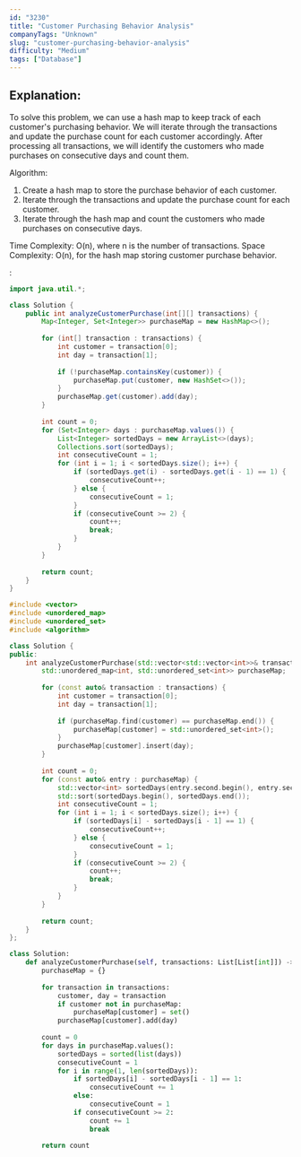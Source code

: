 ```yaml
---
id: "3230"
title: "Customer Purchasing Behavior Analysis"
companyTags: "Unknown"
slug: "customer-purchasing-behavior-analysis"
difficulty: "Medium"
tags: ["Database"]
---
```


## Explanation:

To solve this problem, we can use a hash map to keep track of each customer's purchasing behavior. We will iterate through the transactions and update the purchase count for each customer accordingly. After processing all transactions, we will identify the customers who made purchases on consecutive days and count them.

Algorithm:
1. Create a hash map to store the purchase behavior of each customer.
2. Iterate through the transactions and update the purchase count for each customer.
3. Iterate through the hash map and count the customers who made purchases on consecutive days.

Time Complexity: O(n), where n is the number of transactions.
Space Complexity: O(n), for the hash map storing customer purchase behavior.

:

```java
import java.util.*;

class Solution {
    public int analyzeCustomerPurchase(int[][] transactions) {
        Map<Integer, Set<Integer>> purchaseMap = new HashMap<>();
        
        for (int[] transaction : transactions) {
            int customer = transaction[0];
            int day = transaction[1];
            
            if (!purchaseMap.containsKey(customer)) {
                purchaseMap.put(customer, new HashSet<>());
            }
            purchaseMap.get(customer).add(day);
        }
        
        int count = 0;
        for (Set<Integer> days : purchaseMap.values()) {
            List<Integer> sortedDays = new ArrayList<>(days);
            Collections.sort(sortedDays);
            int consecutiveCount = 1;
            for (int i = 1; i < sortedDays.size(); i++) {
                if (sortedDays.get(i) - sortedDays.get(i - 1) == 1) {
                    consecutiveCount++;
                } else {
                    consecutiveCount = 1;
                }
                if (consecutiveCount >= 2) {
                    count++;
                    break;
                }
            }
        }
        
        return count;
    }
}
```

```cpp
#include <vector>
#include <unordered_map>
#include <unordered_set>
#include <algorithm>

class Solution {
public:
    int analyzeCustomerPurchase(std::vector<std::vector<int>>& transactions) {
        std::unordered_map<int, std::unordered_set<int>> purchaseMap;
        
        for (const auto& transaction : transactions) {
            int customer = transaction[0];
            int day = transaction[1];
            
            if (purchaseMap.find(customer) == purchaseMap.end()) {
                purchaseMap[customer] = std::unordered_set<int>();
            }
            purchaseMap[customer].insert(day);
        }
        
        int count = 0;
        for (const auto& entry : purchaseMap) {
            std::vector<int> sortedDays(entry.second.begin(), entry.second.end());
            std::sort(sortedDays.begin(), sortedDays.end());
            int consecutiveCount = 1;
            for (int i = 1; i < sortedDays.size(); i++) {
                if (sortedDays[i] - sortedDays[i - 1] == 1) {
                    consecutiveCount++;
                } else {
                    consecutiveCount = 1;
                }
                if (consecutiveCount >= 2) {
                    count++;
                    break;
                }
            }
        }
        
        return count;
    }
};
```

```python
class Solution:
    def analyzeCustomerPurchase(self, transactions: List[List[int]]) -> int:
        purchaseMap = {}
        
        for transaction in transactions:
            customer, day = transaction
            if customer not in purchaseMap:
                purchaseMap[customer] = set()
            purchaseMap[customer].add(day)
        
        count = 0
        for days in purchaseMap.values():
            sortedDays = sorted(list(days))
            consecutiveCount = 1
            for i in range(1, len(sortedDays)):
                if sortedDays[i] - sortedDays[i - 1] == 1:
                    consecutiveCount += 1
                else:
                    consecutiveCount = 1
                if consecutiveCount >= 2:
                    count += 1
                    break
        
        return count
```